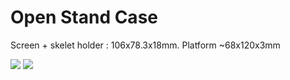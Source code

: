 # Open Stand Case

Screen + skelet holder : 106x78.3x18mm. Platform ~68x120x3mm

<img src="https://github.com/NC22/Volna42BW-Cases/blob/main/skelet/img/skeleton.jpg?raw=true">

<img src="https://github.com/NC22/Volna42BW-Cases/blob/main/skelet/img/skeleton1.jpg?raw=true">
